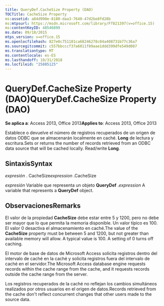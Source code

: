 ```yaml
---
title: QueryDef.CacheSize Property (DAO)
TOCTitle: CacheSize Property
ms:assetid: a84d990e-8180-daa3-7640-47d2be8fd28b
ms:mtpsurl: https://msdn.microsoft.com/library/Ff821397(v=office.15)
ms:contentKeyID: 48546899
ms.date: 09/18/2015
mtps_version: v=office.15
ms.openlocfilehash: 827e0c751101ca68246278c04a408731b77c36a7
ms.sourcegitcommit: c557bbcccf37a6011f89aae1ddd399dfe549d087
ms.translationtype: MT
ms.contentlocale: es-ES
ms.lasthandoff: 10/31/2018
ms.locfileid: "25885125"
---
```

# <a name="querydefcachesize-property-dao"></a><span data-ttu-id="6ed83-102">QueryDef.CacheSize Property (DAO)</span><span class="sxs-lookup"><span data-stu-id="6ed83-102">QueryDef.CacheSize Property (DAO)</span></span>


<span data-ttu-id="6ed83-103">**Se aplica a**: Access 2013, Office 2013</span><span class="sxs-lookup"><span data-stu-id="6ed83-103">**Applies to**: Access 2013, Office 2013</span></span>

<span data-ttu-id="6ed83-p101">Establece o devuelve el número de registros recuperados de un origen de datos ODBC que se almacenarán localmente en caché. **Long** de lectura y escritura.</span><span class="sxs-lookup"><span data-stu-id="6ed83-p101">Sets or returns the number of records retrieved from an ODBC data source that will be cached locally. Read/write **Long**.</span></span>

## <a name="syntax"></a><span data-ttu-id="6ed83-106">Sintaxis</span><span class="sxs-lookup"><span data-stu-id="6ed83-106">Syntax</span></span>

<span data-ttu-id="6ed83-107">*expresión* . CacheSize</span><span class="sxs-lookup"><span data-stu-id="6ed83-107">*expression* .CacheSize</span></span>

<span data-ttu-id="6ed83-108">*expresión* Variable que representa un objeto **QueryDef** .</span><span class="sxs-lookup"><span data-stu-id="6ed83-108">*expression* A variable that represents a **QueryDef** object.</span></span>

## <a name="remarks"></a><span data-ttu-id="6ed83-109">Observaciones</span><span class="sxs-lookup"><span data-stu-id="6ed83-109">Remarks</span></span>

<span data-ttu-id="6ed83-p102">El valor de la propiedad **CacheSize** debe estar entre 5 y 1200, pero no debe ser mayor que lo que permita la memoria disponible. Un valor típico es 100. El valor 0 desactiva el almacenamiento en caché.</span><span class="sxs-lookup"><span data-stu-id="6ed83-p102">The value of the **CacheSize** property must be between 5 and 1200, but not greater than available memory will allow. A typical value is 100. A setting of 0 turns off caching.</span></span>

<span data-ttu-id="6ed83-113">El motor de base de datos de Microsoft Access solicita registros dentro del intervalo de caché en la caché y solicita registros fuera del intervalo de caché en el servidor.</span><span class="sxs-lookup"><span data-stu-id="6ed83-113">The Microsoft Access database engine requests records within the cache range from the cache, and it requests records outside the cache range from the server.</span></span>

<span data-ttu-id="6ed83-114">Los registros recuperados de la caché no reflejan los cambios simultáneos realizados por otros usuarios en el origen de datos.</span><span class="sxs-lookup"><span data-stu-id="6ed83-114">Records retrieved from the cache don't reflect concurrent changes that other users made to the source data.</span></span>


